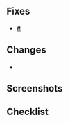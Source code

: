 ## Fixes
<!-- List the GitHub issue this PR resolves -->

- [#<Number>](https://github.com/Open-CMSIS-Pack/vscode-cmsis-debugger/issues/<number>)

## Changes
<!-- List the changes this PR introduces -->

-

## Screenshots
<!-- Show UI changes with screenshots to ease UX/UI feedback: -->

## Checklist
<!-- Put an `x` in the boxes. All tasks must be completed and boxes checked before merging. -->

<!-- TODO: Add a checklist -->
